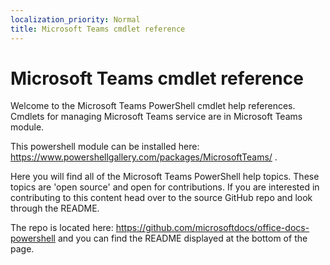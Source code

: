 ```yaml
---
localization_priority: Normal
title: Microsoft Teams cmdlet reference
---
```


# Microsoft Teams cmdlet reference

Welcome to the Microsoft Teams PowerShell cmdlet help references. Cmdlets for managing Microsoft Teams service are in  Microsoft Teams module.

This powershell module can be installed here: https://www.powershellgallery.com/packages/MicrosoftTeams/ .

Here you will find all of the Microsoft Teams PowerShell help topics. These topics are 'open source' and open for contributions. If you are interested in contributing to this content head over to the source GitHub repo and look through the README. 

The repo is located here: https://github.com/microsoftdocs/office-docs-powershell and you can find the README displayed at the bottom of the page.

